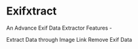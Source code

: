 # Exifxtract

An Advance Exif Data Extractor
Features -

Extract Data through Image Link
Remove Exif Data
